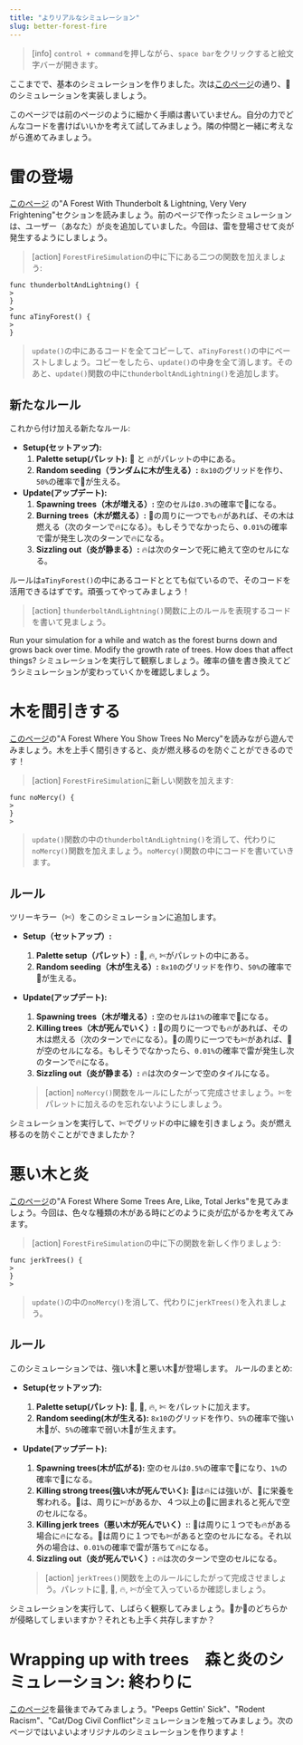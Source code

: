 ```yaml
---
title: "よりリアルなシミュレーション"
slug: better-forest-fire
---
```


> [info]
> `control + command`を押しながら、`space bar`をクリックすると絵文字バーが開きます。

ここまでで、基本のシミュレーションを作りました。次は[このページ](http://ncase.me/simulating/)の通り、🌲のシミュレーションを実装しましょう。

このページでは前のページのように細かく手順は書いていません。自分の力でどんなコードを書けばいいかを考えて試してみましょう。隣の仲間と一緒に考えながら進めてみましょう。

# 雷の登場

[このページ](http://ncase.me/simulating/) の"A Forest With Thunderbolt & Lightning, Very Very Frightening"セクションを読みましょう。前のページで作ったシミュレーションは、ユーザー（あなた）が炎を追加していました。今回は、雷を登場させて炎が発生するようにしましょう。

> [action]
> `ForestFireSimulation`の中に下にある二つの関数を加えましょう:
>
```
func thunderboltAndLightning() {
>
}
>
func aTinyForest() {
>
}
```
>
> `update()`の中にあるコードを全てコピーして、`aTinyForest()`の中にペーストしましょう。コピーをしたら、`update()`の中身を全て消します。そのあと、`update()`関数の中に`thunderboltAndLightning()`を追加します。

## 新たなルール

これから付け加える新たなルール:

- **Setup(セットアップ):**
  1. **Palette setup(パレット):** 🌲 と 🔥がパレットの中にある。
  1. **Random seeding（ランダムに木が生える）:** `8x10`のグリッドを作り、`50%`の確率で🌲が生える。
- **Update(アップデート):**
  1. **Spawning trees（木が増える）:** 空のセルは`0.3%`の確率で🌲になる。
  1. **Burning trees（木が燃える）:** 🌲の周りに一つでも🔥があれば、その木は燃える（次のターンで🔥になる）。もしそうでなかったら、`0.01%`の確率で雷が発生し次のターンで🔥になる。
  1. **Sizzling out（炎が静まる）:** 🔥は次のターンで死に絶えて空のセルになる。

ルールは`aTinyForest()`の中にあるコードととても似ているので、そのコードを活用できるはずです。頑張ってやってみましょう！

> [action]
> `thunderboltAndLightning()`関数に上のルールを表現するコードを書いて見ましょう。

Run your simulation for a while and watch as the forest burns down and grows back over time. Modify the growth rate of trees. How does that affect things?
シミュレーションを実行して観察しましょう。確率の値を書き換えてどうシミュレーションが変わっていくかを確認しましょう。

# 木を間引きする

[このページ](http://ncase.me/simulating/)の"A Forest Where You Show Trees No Mercy"を読みながら遊んでみましょう。木を上手く間引きすると、炎が燃え移るのを防ぐことができるのです！

> [action]
> `ForestFireSimulation`に新しい関数を加えます:
>
```
func noMercy() {
>
}
>
```
>
> `update()`関数の中の`thunderboltAndLightning()`を消して、代わりに`noMercy()`関数を加えましょう。`noMercy()`関数の中にコードを書いていきます。

## ルール

ツリーキラー（✄）をこのシミュレーションに追加します。

- **Setup（セットアップ）:**
  1. **Palette setup（パレット）:** 🌲, 🔥, ✄がパレットの中にある。
  1. **Random seeding（木が生える）:** `8x10`のグリッドを作り、`50%`の確率で🌲が生える。
- **Update(アップデート):**
  1. **Spawning trees（木が増える）:** 空のセルは`1%`の確率で🌲になる。
  1. **Killing trees（木が死んでいく）:** 🌲の周りに一つでも🔥があれば、その木は燃える（次のターンで🔥になる）。🌲の周りに一つでも✄があれば、🌲が空のセルになる。もしそうでなかったら、`0.01%`の確率で雷が発生し次のターンで🔥になる。
  1. **Sizzling out（炎が静まる）:** 🔥は次のターンで空のタイルになる。

  > [action]
  > `noMercy()`関数をルールにしたがって完成させましょう。✄をパレットに加えるのを忘れないようにしましょう。

シミュレーションを実行して、✄でグリッドの中に線を引きましょう。炎が燃え移るのを防ぐことができましたか？

# 悪い木と炎

[このページ](http://ncase.me/simulating/)の"A Forest Where Some Trees Are, Like, Total Jerks"を見てみましょう。今回は、色々な種類の木がある時にどのように炎が広がるかを考えてみます。

> [action]
> `ForestFireSimulation`の中に下の関数を新しく作りましょう:
>
```
func jerkTrees() {
>
}
>
```
>
>`update()`の中の`noMercy()`を消して、代わりに`jerkTrees()`を入れましょう。

## ルール

このシミュレーションでは、強い木🌳と悪い木🌱が登場します。
ルールのまとめ:

- **Setup(セットアップ):**
  1. **Palette setup(パレット):** 🌳, 🌱, 🔥, ✄ をパレットに加えます。
  1. **Random seeding(木が生える):** `8x10`のグリッドを作り、`5%`の確率で強い木🌳が、`5%`の確率で弱い木🌱が生えます。
- **Update(アップデート):**
  1. **Spawning trees(木が広がる):** 空のセルは`0.5%`の確率で🌳になり、`1%`の確率で🌱になる。
  1. **Killing strong trees(強い木が死んでいく):** 🌳は🔥には強いが、🌱に栄養を奪われる。🌳は、周りに✄があるか、４つ以上の🌱に囲まれると死んで空のセルになる。
  1. **Killing jerk trees（悪い木が死んでいく）:**: 🌱は周りに１つでも🔥がある場合に🔥になる。🌱は周りに１つでも✄があると空のセルになる。それ以外の場合は、`0.01%`の確率で雷が落ちて🔥になる。
  1. **Sizzling out（炎が死んでいく）:** 🔥は次のターンで空のセルになる。

  > [action]
  > `jerkTrees()`関数を上のルールにしたがって完成させましょう。パレットに🌳, 🌱, 🔥, ✄が全て入っているか確認しましょう。

シミュレーションを実行して、しばらく観察してみましょう。🌳か🌱のどちらかが侵略してしまいますか？それとも上手く共存しますか？

# Wrapping up with trees　森と炎のシミュレーション: 終わりに

[このページ](http://ncase.me/simulating/)を最後までみてみましょう。"Peeps Gettin' Sick"、"Rodent Racism"、"Cat/Dog Civil Conflict"シミュレーションを触ってみましょう。次のページではいよいよオリジナルのシミュレーションを作りますよ！
